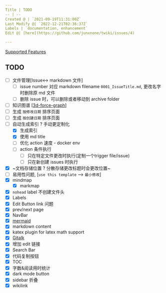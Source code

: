 ```yaml
---
Title | TODO
-- | --
Created @ | `2021-09-19T11:31:00Z`
Last Modify @| `2022-12-21T02:36:37Z`
Labels | `documentation, enhancement`
Edit @| [here](https://github.com/junxnone/twiki/issues/4)

---
```

[Supported Features](/Supported_Features)

## TODO

- [ ] 文件管理[Issue<-> markdown 文件] 
  - [ ] issue number 对应 markdown filename `0001_IssueTitle.md`, 更改名字时删除原 md 文件
  - [ ] 删除 issue 时，可以删除或者移动到 archive folder
- [ ]  知识图谱 [[3d-force-graph](https://github.com/vasturiano/3d-force-graph)]
- [ ] 生成 `按修改日期` 排序页面
- [ ] 生成 `按创建日期` 排序页面
- [ ] 自动生成索引 ? 手动更定制化
  - [x] 生成索引
  - [x] 使用 md title
  - [ ] 优化 action 速度 - docker env
  - [ ] action 条件执行
    - [ ] 只在特定文件更改时执行(定制一个trigger file/issue) 
    - [ ] 只在新创建 issues 时执行 
- [x] ~文档存储位置 ? 分散存储更改标题时会更改位置~
- [ ] 易用性问题, [`use this template` --> `最小修改`]
- [x] mindmap
  - [x] markmap
- [x] `nohead` label 不创建文件头
- [x] Labels
- [x] Edit Button link 问题
- [x] prev/next page
- [x] NavBar
- [x] [mermaid](https://github.com/Leward/mermaid-docsify)
- [x] markdown content
- [x] katex plugin for latex math support
- [x] [Gitalk](https://github.com/gitalk/gitalk/blob/master/readme-cn.md)
- [x] 增加 edit 链接
- [x] Search Bar
- [x] 代码复制按钮
- [x] TOC
- [x] 字数&阅读用时统计
- [x] dark mode button
- [x] sidebar 折叠
- [x] wikilink
